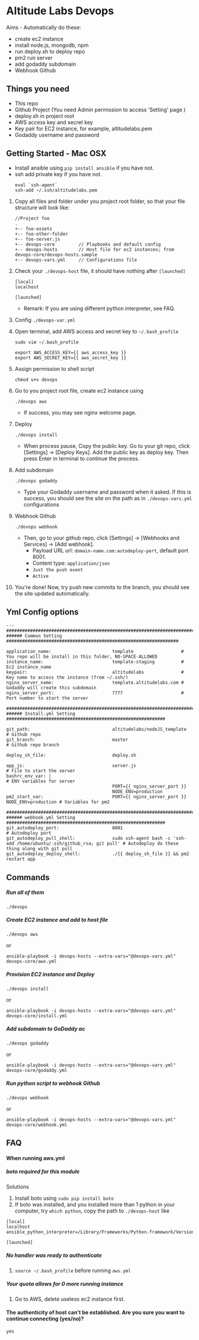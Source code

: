 Altitude Labs Devops
===

Aims - Automatically do these:
* create ec2 instance
* install node.js, mongodb, npm
* run deploy.sh to deploy repo
* pm2 run server
* add godaddy subdomain
* Webhook Github

## Things you need
* This repo
* Github Project (You need Admin permission to access 'Setting' page )
* deploy.sh in project root
* AWS access key and secret key
* Key pair for EC2 instance, for example, altitudelabs.pem
* Godaddy username and password

## Getting Started - Mac OSX

* Install ansible using `pip install ansible` if you have not.
* ssh add private key if you have not.
    ```
    eval `ssh-agent`
    ssh-add ~/.ssh/altitudelabs.pem
    ```

1. Copy all files and folder under you project root folder, so that your file structure will look like:
    ```
    //Project foo
    .
    +-- foo-assets
    +-- foo-other-folder
    +-- foo-server.js
    +-- devops-core         // Playbooks and default config
    +-- devops-hosts        // Host file for ec2 instances; from devops-core/devops-hosts.sample
    +-- devops-vars.yml     // Configurations file
    ```

2. Check your `./devops-host` file, it should have nothing after `[launched]`
    ```
    [local]
    localhost

    [launched]
    ```
    * Remark: If you are using different python interpreter, see FAQ.

3. Config `./devops-var.yml`

4. Open terminal, add AWS access and secret key to `~/.bash_profile`
    ```
    sudo vim ~/.bash_profile
    ```

    ```
    export AWS_ACCESS_KEY={{ aws_access_key }}
    export AWS_SECRET_KEY={{ aws_secret_key }}
    ```

5. Assign permission to shell script
    ```
    chmod u+x devops

    ```

6. Go to you project root file, create ec2 instance using
    ```
    ./devops aws
    ```
    * If success, you may see nginx welcome page.

7. Deploy
    ```
    ./devops install
    ```
    * When process pause, Copy the public key. Go to your git repo, click [Settings] -> [Deploy Keys]. Add the public key as deploy key. Then press Enter in terminal to continue the process.


8. Add subdomain
    ```
    ./devops godaddy
    ```
    * Type your Godaddy username and password when it asked. If this is success, you should see the site on the path as in `./devops-vars.yml` configurations

9. Webhook Github
    ```
    ./devops webhook
    ```
    * Then, go to your github repo, click [Settings] -> [Webhooks and Services] -> [Add webhook].
      * Payload URL url: `domain-name.com:autodeploy-port`, default port 8001.
      * Content type: `application/json`
      * `Just the push event`
      * `Active`

10. You're done! Now, try push new commits to the branch, you should see the site updated automatically.


## Yml Config options
```
---
#######################################################################################
###### Common Setting #################################################################

application_name:                       template                  # You repo will be install in this folder, NO-SPACE-ALLOWED
instance_name:                          template-staging          # Ec2 instance_name
keypair:                                altitudelabs              # Key name to access the instance (from ~/.ssh/)
nginx_server_name:                      template.altitudelabs.com # Godaddy will create this subdomain
nginx_server_port:                      7777                      # Port number to start the server

#######################################################################################
###### Install.yml Setting ############################################################

git_path:                               altitudelabs/nodeJS_template  # Github repo
git_branch:                             master                        # Github repo branch

deploy_sh_file:                         deploy.sh

app_js:                                 server.js                     # File to start the server
bashrc_env_var: |                                                     # ENV variables for server
                                        PORT={{ nginx_server_port }}  
                                        NODE_ENV=production
pm2_start_var:                          PORT={{ nginx_server_port }} NODE_ENV=production # Variables for pm2

#######################################################################################
###### webhook.yml Setting ############################################################
git_autodeploy_port:                    8001                          # Autodeploy port
git_autodeploy_pull_shell:              sudo ssh-agent bash -c 'ssh-add /home/ubuntu/.ssh/github_rsa; git pull' # Autodeploy do these thing along with git pull
git_autodeploy_deploy_shell:            ./{{ deploy_sh_file }} && pm2 restart app
```

## Commands

##### Run all of them
  ```
  ./devops
  ```

##### Create EC2 instance and add to host file
  ```
  ./devops aws
  ```
  or
  ```
  ansible-playbook -i devops-hosts --extra-vars="@devops-vars.yml" devops-core/aws.yml
  ```

##### Provision EC2 instance and Deploy
  ```
  ./devops install
  ```
  or
  ```
  ansible-playbook -i devops-hosts --extra-vars="@devops-vars.yml" devops-core/install.yml
  ```

##### Add subdomain to GoDaddy ac
  ```
  ./devops godaddy
  ```
  or
  ```
  ansible-playbook -i devops-hosts --extra-vars="@devops-vars.yml" devops-core/godaddy.yml
  ```

##### Run python script to webhook Github
  ```
  ./devops webhook
  ```
  or
  ```
  ansible-playbook -i devops-hosts --extra-vars="@devops-vars.yml" devops-core/webhook.yml
  ```

## FAQ

#### When running aws.yml
##### boto required for this module
Solutions
1. Install boto using `sudo pip install boto`
2. If boto was installed, and you installed more than 1 python in your computer, try `which python`, copy the path to `./devops-host` like
```
[local]
localhost ansible_python_interpreter=/Library/Frameworks/Python.framework/Versions/2.7/bin/python

[launched]
```
#####  No handler was ready to authenticate
1. `source ~/.bash_profile` before running `aws.yml`

##### Your quota allows for 0 more running instance
1. Go to AWS, delete useless ec2 instance first.

#### The authenticity of host can't be established. Are you sure you want to continue connecting (yes/no)?
`yes`
